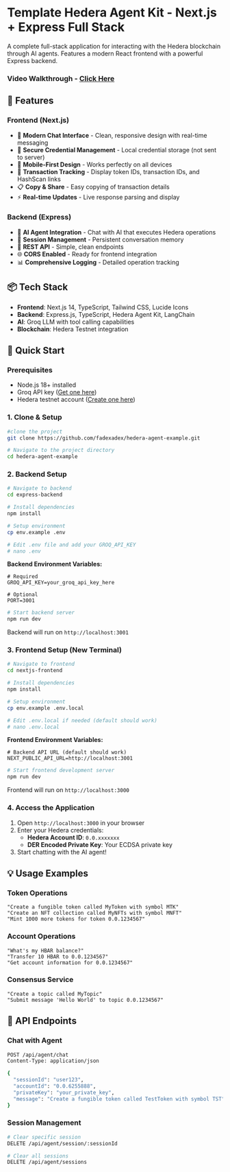 # Template Hedera Agent Kit - Next.js + Express Full Stack

A complete full-stack application for interacting with the Hedera blockchain through AI agents. Features a modern React frontend with a powerful Express backend.
### **Video Walkthrough** - [Click Here](https://youtu.be/R00j5nwAnS8?si=SuYWkwz8ZHvQFOAU)

## 🚀 Features

### **Frontend (Next.js)**
- 🎨 **Modern Chat Interface** - Clean, responsive design with real-time messaging
- 🔐 **Secure Credential Management** - Local credential storage (not sent to server)
- 📱 **Mobile-First Design** - Works perfectly on all devices
- 🔗 **Transaction Tracking** - Display token IDs, transaction IDs, and HashScan links
- 📋 **Copy & Share** - Easy copying of transaction details
- ⚡ **Real-time Updates** - Live response parsing and display

### **Backend (Express)**
- 🤖 **AI Agent Integration** - Chat with AI that executes Hedera operations
- 💾 **Session Management** - Persistent conversation memory
- 🔧 **REST API** - Simple, clean endpoints
- 🌐 **CORS Enabled** - Ready for frontend integration
- 📊 **Comprehensive Logging** - Detailed operation tracking

## 📦 Tech Stack

- **Frontend**: Next.js 14, TypeScript, Tailwind CSS, Lucide Icons
- **Backend**: Express.js, TypeScript, Hedera Agent Kit, LangChain
- **AI**: Groq LLM with tool calling capabilities
- **Blockchain**: Hedera Testnet integration


## 🚀 Quick Start

### **Prerequisites**
- Node.js 18+ installed
- Groq API key ([Get one here](https://console.groq.com/))
- Hedera testnet account ([Create one here](https://portal.hedera.com/register))

### **1. Clone & Setup**
```bash
#clone the project
git clone https://github.com/fadexadex/hedera-agent-example.git

# Navigate to the project directory
cd hedera-agent-example
```

### **2. Backend Setup**
```bash
# Navigate to backend
cd express-backend

# Install dependencies
npm install

# Setup environment
cp env.example .env

# Edit .env file and add your GROQ_API_KEY
# nano .env
```

**Backend Environment Variables:**
```env
# Required
GROQ_API_KEY=your_groq_api_key_here

# Optional
PORT=3001
```

```bash
# Start backend server
npm run dev
```

Backend will run on `http://localhost:3001`

### **3. Frontend Setup (New Terminal)**
```bash
# Navigate to frontend
cd nextjs-frontend

# Install dependencies  
npm install

# Setup environment
cp env.example .env.local

# Edit .env.local if needed (default should work)
# nano .env.local
```

**Frontend Environment Variables:**
```env
# Backend API URL (default should work)
NEXT_PUBLIC_API_URL=http://localhost:3001
```

```bash
# Start frontend development server
npm run dev
```

Frontend will run on `http://localhost:3000`

### **4. Access the Application**
1. Open `http://localhost:3000` in your browser
2. Enter your Hedera credentials:
   - **Hedera Account ID**: `0.0.xxxxxxx`
   - **DER Encoded Private Key**: Your ECDSA private key
3. Start chatting with the AI agent!

## 💡 Usage Examples

### **Token Operations**
```
"Create a fungible token called MyToken with symbol MTK"
"Create an NFT collection called MyNFTs with symbol MNFT"  
"Mint 1000 more tokens for token 0.0.1234567"
```

### **Account Operations**
```
"What's my HBAR balance?"
"Transfer 10 HBAR to 0.0.1234567"
"Get account information for 0.0.1234567"
```

### **Consensus Service**
```
"Create a topic called MyTopic"
"Submit message 'Hello World' to topic 0.0.1234567"
```

## 🔧 API Endpoints

### **Chat with Agent**
```bash
POST /api/agent/chat
Content-Type: application/json

{
  "sessionId": "user123",
  "accountId": "0.0.6255888", 
  "privateKey": "your_private_key",
  "message": "Create a fungible token called TestToken with symbol TST"
}
```

### **Session Management**
```bash
# Clear specific session
DELETE /api/agent/session/:sessionId

# Clear all sessions
DELETE /api/agent/sessions
```

